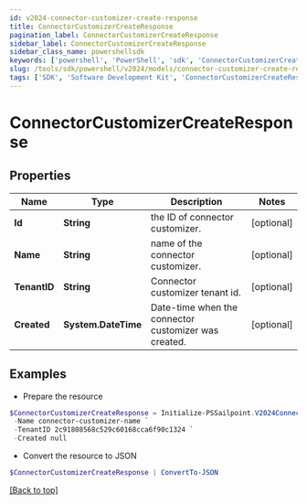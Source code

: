 ```yaml
---
id: v2024-connector-customizer-create-response
title: ConnectorCustomizerCreateResponse
pagination_label: ConnectorCustomizerCreateResponse
sidebar_label: ConnectorCustomizerCreateResponse
sidebar_class_name: powershellsdk
keywords: ['powershell', 'PowerShell', 'sdk', 'ConnectorCustomizerCreateResponse', 'V2024ConnectorCustomizerCreateResponse'] 
slug: /tools/sdk/powershell/v2024/models/connector-customizer-create-response
tags: ['SDK', 'Software Development Kit', 'ConnectorCustomizerCreateResponse', 'V2024ConnectorCustomizerCreateResponse']
---
```



# ConnectorCustomizerCreateResponse

## Properties

Name | Type | Description | Notes
------------ | ------------- | ------------- | -------------
**Id** | **String** | the ID of connector customizer. | [optional] 
**Name** | **String** | name of the connector customizer. | [optional] 
**TenantID** | **String** | Connector customizer tenant id. | [optional] 
**Created** | **System.DateTime** | Date-time when the connector customizer was created. | [optional] 

## Examples

- Prepare the resource
```powershell
$ConnectorCustomizerCreateResponse = Initialize-PSSailpoint.V2024ConnectorCustomizerCreateResponse  -Id b07dc46a-1498-4de8-bfbb-259a68e70c8a `
 -Name connector-customizer-name `
 -TenantID 2c91808568c529c60168cca6f90c1324 `
 -Created null
```

- Convert the resource to JSON
```powershell
$ConnectorCustomizerCreateResponse | ConvertTo-JSON
```


[[Back to top]](#) 

